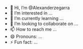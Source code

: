 - 👋 Hi, I’m @Alexanderzegarra
- 👀 I’m interested in ...
- 🌱 I’m currently learning ...
- 💞️ I’m looking to collaborate on ...
- 📫 How to reach me ...
- 😄 Pronouns: ...
- ⚡ Fun fact: ...

<!---
Alexanderzegarra/Alexanderzegarra is a ✨ special ✨ repository because its `README.md` (this file) appears on your GitHub profile.
You can click the Preview link to take a look at your changes.
--->
